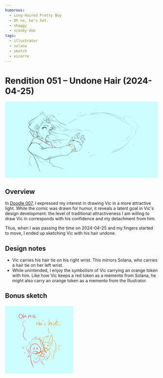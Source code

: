 ```yaml
---
humorous:
  - Long-Haired Pretty Boy
  - Oh no, he's hot.
  - shaggy
  - scooby-doo
tags:
  - illustrator
  - solana
  - sketch
  - vicerre
---
```


# Rendition 051 – Undone Hair (2024-04-25)

<img src="assets/2024-04-24_image-152.png">

## Overview

In [Doodle 007](2024-04-26_doodle-007_attempted-fanservice.md), I expressed my interest in drawing Vic in a more attractive light. While the comic was drawn for humor, it reveals a latent goal in Vic's design development: the level of traditional attractiveness I am willing to draw Vic in corresponds with his confidence and my detachment from him.

Thus, when I was passing the time on 2024-04-25 and my fingers started to move, I ended up sketching Vic with his hair undone.

## Design notes

- Vic carries his hair tie on his right wrist. This mirrors Solana, who carries a hair tie on her left wrist.
- While unintended, I enjoy the symbolism of Vic carrying an orange token with him. Like how Vic keeps a red token as a memento from Solana, he might also carry an orange token as a memento from the Illustrator.

## Bonus sketch

<img src="assets/2024-04-24_image-153.png">
